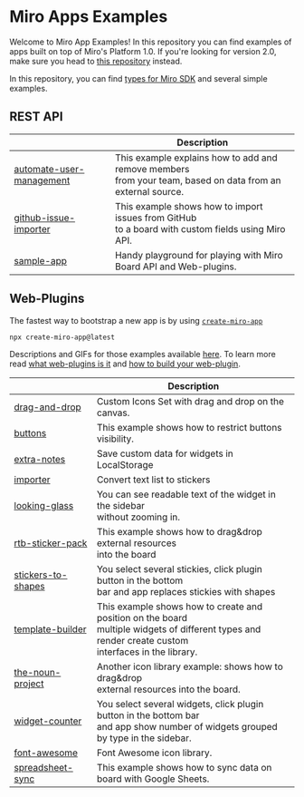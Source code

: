 # Miro Apps Examples

Welcome to Miro App Examples! In this repository you can find examples of apps built on top of Miro's Platform 1.0. If you're looking for version 2.0, make sure you head to [this repository](https://github.com/miroapp/app-examples/tree/beta) instead.

In this repository, you can find [types for Miro SDK](miro.d.ts) and several simple examples.

## REST API

|                                                      | Description                                                                                                      |
| ---------------------------------------------------- | ---------------------------------------------------------------------------------------------------------------- |
| [automate-user-management](automate-user-management) | This example explains how to add and remove members<br /> from your team, based on data from an external source. |
| [github-issue-importer](github-issue-importer)       | This example shows how to import issues from GitHub<br /> to a board with custom fields using Miro API.          |
| [sample-app](sample-app)                             | Handy playground for playing with Miro Board API and Web-plugins.                                                |

## Web-Plugins

The fastest way to bootstrap a new app is by using [`create-miro-app`](https://www.npmjs.com/package/create-miro-app)

```
npx create-miro-app@latest
```

Descriptions and GIFs for those examples available [here](https://developers.miro.com/docs/web-plugin-examples). To
learn more read [what web-plugins is it](https://developers.miro.com/docs/sdk) and
[how to build your web-plugin](https://developers.miro.com/docs/how-to-start).

|                                          | Description                                                                                                                                                    |
| ---------------------------------------- | -------------------------------------------------------------------------------------------------------------------------------------------------------------- |
| [drag-and-drop](drag-and-drop)           | Custom Icons Set with drag and drop on the canvas.                                                                                                             |
| [buttons](buttons)                       | This example shows how to restrict buttons visibility.                                                                                                         |
| [extra-notes](extra-notes)               | Save custom data for widgets in LocalStorage                                                                                                                   |
| [importer](importer)                     | Convert text list to stickers                                                                                                                                  |
| [looking-glass](looking-glass)           | You can see readable text of the widget in the sidebar<br /> without zooming in.                                                                               |
| [rtb-sticker-pack](rtb-sticker-pack)     | This example shows how to drag&drop external resources<br /> into the board                                                                                    |
| [stickers-to-shapes](stickers-to-shapes) | You select several stickies, click plugin button in the bottom<br /> bar and app replaces stickies with shapes                                                 |
| [template-builder](template-builder)     | This example shows how to create and position on the board<br /> multiple widgets of different types and render create custom<br /> interfaces in the library. |
| [the-noun-project](the-noun-project)     | Another icon library example: shows how to drag&drop<br /> external resources into the board.                                                                  |
| [widget-counter](widget-counter)         | You select several widgets, click plugin button in the bottom bar<br /> and app show number of widgets grouped by type in the sidebar.                         |
| [font-awesome](font-awesome)             | Font Awesome icon library.                                                                                                                                     |
| [spreadsheet-sync](spreadsheet-sync)     | This example shows how to sync data on board with Google Sheets.                                                                                               |
